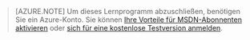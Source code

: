 > [AZURE.NOTE]
Um dieses Lernprogramm abzuschließen, benötigen Sie ein Azure-Konto. Sie können [Ihre Vorteile für MSDN-Abonnenten aktivieren](https://azure.microsoft.com/pricing/member-offers/msdn-benefits-details/?WT.mc_id=A85619ABF) oder [sich für eine kostenlose Testversion anmelden](https://azure.microsoft.com/pricing/free-trial/?WT.mc_id=A85619ABF).

<!---HONumber=AcomDC_0128_2016-->